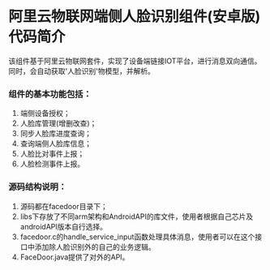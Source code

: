 # 阿里云物联网端侧人脸识别组件(安卓版)代码简介
该组件基于阿里云物联网套件，实现了设备端链接IOT平台，进行消息双向通信。同时，会自动获取'人脸识别'物模型，并解析。
### 组件的基本功能包括：
1. 端侧设备授权；
2. 人脸库管理(增删改查)；
3. 同步人脸库进度查询；
4. 查询端侧人脸库信息；
5. 人脸比对事件上报；
6. 人脸检测事件上报。

### 源码结构说明：
1. 源码都在facedoor目录下；
2. libs下存放了不同arm架构和AndroidAPI的库文件，使用者根据自己芯片及androidAPI版本自行选择。
3. facedoor.c的handle_service_input函数处理具体消息，使用者可以在这个接口中添加除人脸识别外的自己的业务逻辑。
4. FaceDoor.java提供了对外的API。
